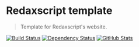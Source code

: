 Redaxscript template
====================

> Template for Redaxscript's website.

[![Build Status](https://img.shields.io/travis/redaxmedia/redaxscript-template.svg)](https://travis-ci.org/redaxmedia/redaxscript-template)
[![Dependency Status](https://gemnasium.com/badges/github.com/redaxmedia/redaxscript-template.svg)](https://gemnasium.com/github.com/redaxmedia/redaxscript-template)
[![GitHub Stats](https://img.shields.io/badge/github-stats-ff5500.svg)](http://githubstats.com/redaxmedia/redaxscript-template)
